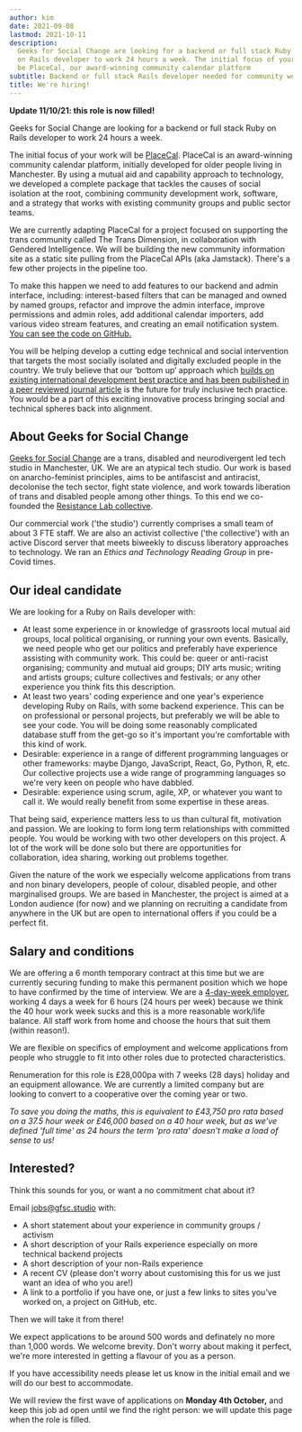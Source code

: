 ```yaml
---
author: kim
date: 2021-09-08
lastmod: 2021-10-11
description:
  Geeks for Social Change are looking for a backend or full stack Ruby
  on Rails developer to work 24 hours a week. The initial focus of your work will
  be PlaceCal, our award-winning community calendar platform
subtitle: Backend or full stack Rails developer needed for community web project
title: We're hiring!
---
```


**Update 11/10/21: this role is now filled!**

Geeks for Social Change are looking for a backend or full stack Ruby on Rails developer to work 24 hours a week.

The initial focus of your work will be [PlaceCal](https://placecal.org/). PlaceCal is an award-winning community calendar platform, initially developed for older people living in Manchester. By using a mutual aid and capability approach to technology, we developed a complete package that tackles the causes of social isolation at the root, combining community development work, software, and a strategy that works with existing community groups and public sector teams.

We are currently adapting PlaceCal for a project focused on supporting the trans community called The Trans Dimension, in collaboration with Gendered Intelligence. We will be building the new community information site as a static site pulling from the PlaceCal APIs (aka Jamstack). There's a few other projects in the pipeline too.

To make this happen we need to add features to our backend and admin interface, including: interest-based filters that can be managed and owned by named groups, refactor and improve the admin interface, improve permissions and admin roles, add additional calendar importers, add various video stream features, and creating an email notification system. [You can see the code on GitHub.](https://github.com/geeksforsocialchange/PlaceCal)

You will be helping develop a cutting edge technical and social intervention that targets the most socially isolated and digitally excluded people in the country. We truly believe that our ‘bottom up’ approach which [builds on existing international development best practice and has been pubilished in a peer reviewed journal article](https://www.tandfonline.com/doi/full/10.1080/1369118X.2020.1767173) is the future for truly inclusive tech practice. You would be a part of this exciting innovative process bringing social and technical spheres back into alignment.

## About Geeks for Social Change

[Geeks for Social Change](https://gfsc.studio/) are a trans, disabled and neurodivergent led tech studio in Manchester, UK. We are an atypical tech studio. Our work is based on anarcho-feminist principles, aims to be antifascist and antiracist, decolonise the tech sector, fight state violence, and work towards liberation of trans and disabled people among other things. To this end we co-founded the [Resistance Lab collective](https://resistancelab.network/).

Our commercial work ('the studio') currently comprises a small team of about 3 FTE staff. We are also an activist collective ('the collective') with an active Discord server that meets biweekly to discuss liberatory approaches to technology. We ran an _Ethics and Technology Reading Group_ in pre-Covid times.

## Our ideal candidate

We are looking for a Ruby on Rails developer with:

- At least some experience in or knowledge of grassroots local mutual aid groups, local political organising, or running your own events. Basically, we need people who get our politics and preferably have experience assisting with community work. This could be: queer or anti-racist organising; community and mutual aid groups; DIY arts music; writing and artists groups; culture collectives and festivals; or any other experience you think fits this description.
- At least two years' coding experience and one year's experience developing Ruby on Rails, with some backend experience. This can be on professional or personal projects, but preferably we will be able to see your code. You will be doing some reasonably complicated database stuff from the get-go so it's important you're comfortable with this kind of work.
- Desirable: experience in a range of different programming languages or other frameworks: maybe Django, JavaScript, React, Go, Python, R, etc. Our collective projects use a wide range of programming languages so we're very keen on people who have dabbled.
- Desirable: experience using scrum, agile, XP, or whatever you want to call it. We would really benefit from some expertise in these areas.

That being said, experience matters less to us than cultural fit, motivation and passion. We are looking to form long term relationships with committed people. You would be working with two other developers on this project. A lot of the work will be done solo but there are opportunities for collaboration, idea sharing, working out problems together.

Given the nature of the work we especially welcome applications from trans and non binary developers, people of colour, disabled people, and other marginalised groups. We are based in Manchester, the project is aimed at a London audience (for now) and we planning on recruiting a candidate from anywhere in the UK but are open to international offers if you could be a perfect fit.

## Salary and conditions

We are offering a 6 month temporary contract at this time but we are currently securing funding to make this permanent position which we hope to have confirmed by the time of interview. We are a [4-day-week employer](https://www.4dayweek.co.uk/), working 4 days a week for 6 hours (24 hours per week) because we think the 40 hour work week sucks and this is a more reasonable work/life balance. All staff work from home and choose the hours that suit them (within reason!).

We are flexible on specifics of employment and welcome applications from people who struggle to fit into other roles due to protected characteristics.

Renumeration for this role is £28,000pa with 7 weeks (28 days) holiday and an equipment allowance. We are currently a limited company but are looking to convert to a cooperative over the coming year or two.

_To save you doing the maths, this is equivalent to £43,750 pro rata based on a 37.5 hour week or £46,000 based on a 40 hour week, but as we've defined 'full time' as 24 hours the term 'pro rata' doesn't make a load of sense to us!_

## **Interested?**

Think this sounds for you, or want a no commitment chat about it?

Email jobs@gfsc.studio with:

- A short statement about your experience in community groups / activism
- A short description of your Rails experience especially on more technical backend projects
- A short description of your non-Rails experience
- A recent CV (please don't worry about customising this for us we just want an idea of who you are!)
- A link to a portfolio if you have one, or just a few links to sites you've worked on, a project on GitHub, etc.

Then we will take it from there!

We expect applications to be around 500 words and definately no more than 1,000 words. We welcome brevity. Don't worry about making it perfect, we're more interested in getting a flavour of you as a person.

If you have accessibility needs please let us know in the initial email and we will do our best to accommodate.

We will review the first wave of applications on **Monday 4th October,** and keep this job ad open until we find the right person: we will update this page when the role is filled.
